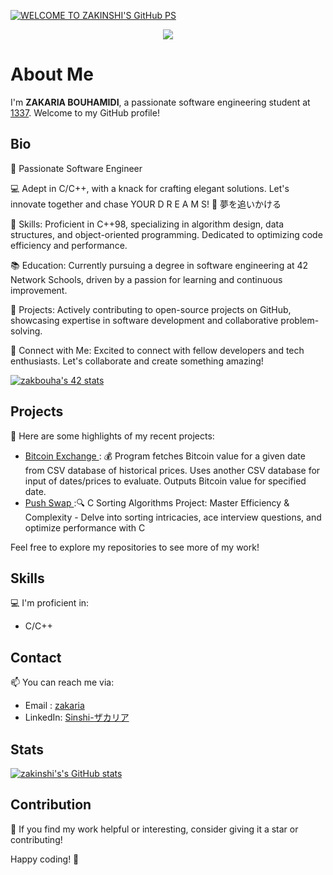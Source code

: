 [![WELCOME TO ZAKINSHI'S GitHub PS](https://readme-typing-svg.demolab.com/?lines=WELCOME+TO+ZAKINSHI'S+GitHub+SP;STUDENT+IN+42+NETWORK)](https://git.io/typing-svg)

[//]: # (This may be the most platform independent comment)
<p align="center"><img src="https://imgs.search.brave.com/0QeQuV_i5NRyXk1UzL_6ov0hjinozNFZw7bzYjFESgI/rs:fit:860:0:0/g:ce/aHR0cHM6Ly91cGxv/YWQud2lraW1lZGlh/Lm9yZy93aWtpcGVk/aWEvY29tbW9ucy90/aHVtYi9mL2ZmL0Fz/c2FsYW11LWFsZXlr/dW0uc3ZnLzY0MHB4/LUFzc2FsYW11LWFs/ZXlrdW0uc3ZnLnBu/Zw"></p>

# About Me
I'm **ZAKARIA BOUHAMIDI**, a passionate software engineering student at [1337](https://1337.ma/en/). Welcome to my GitHub profile!

## Bio

🚀 Passionate Software Engineer

💻 Adept in C/C++, with a knack for crafting elegant solutions. Let's innovate together and chase YOUR D R E A M S! 🌟 夢を追いかける

🔧 Skills: Proficient in C++98, specializing in algorithm design, data structures, and object-oriented programming. Dedicated to optimizing code efficiency and performance.

📚 Education: Currently pursuing a degree in software engineering at 42 Network Schools, driven by a passion for learning and continuous improvement.

🔗 Projects: Actively contributing to open-source projects on GitHub, showcasing expertise in software development and collaborative problem-solving.

💬 Connect with Me: Excited to connect with fellow developers and tech enthusiasts. Let's collaborate and create something amazing!


[![zakbouha's 42 stats](https://badge.mediaplus.ma/landscapes/zakbouha)](https://github.com/oakoudad/badge42)


## Projects

🚀 Here are some highlights of my recent projects:

- [ Bitcoin Exchange ](https://github.com/zakinshi/CPP_PARSING): 💰 Program fetches Bitcoin value for a given date from CSV database of historical prices. Uses another CSV database for input of dates/prices to evaluate. Outputs Bitcoin value for specified date.
- [ Push Swap ](https://github.com/zakinshi/Push_swap):🔍 C Sorting Algorithms Project: Master Efficiency & Complexity - Delve into sorting intricacies, ace interview questions, and optimize performance with C

Feel free to explore my repositories to see more of my work!

## Skills

💻 I'm proficient in:

- C/C++

## Contact

📫 You can reach me via:

- Email   : [zakaria](https://mail.google.com/mail/u/0/#inbox?compose=GTvVlcRwRQKmTHWQtDSvvtBKGQdsmZmwNPcDgXRnbCKwjCPPSGnmSSvrzvVrMBjPRhXXPLcCSDtMT)
- LinkedIn: [Sinshi-ザカリア](https://www.linkedin.com/in/zakaria-bouhamidi-059b67279/)

## Stats
[![zakinshi's's GitHub stats](https://github-readme-stats.vercel.app/api?username=zakinshi)](https://github.com/anuraghazra/github-readme-stats)
## Contribution

🌟 If you find my work helpful or interesting, consider giving it a star or contributing!

Happy coding! 🚀
